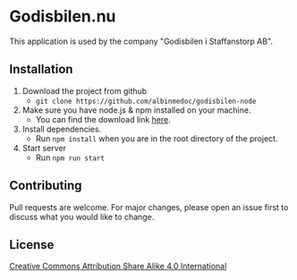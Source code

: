 # Godisbilen.nu
This application is used by the company "Godisbilen i Staffanstorp AB".


## Installation
1. Download the project from github
    * `git clone https://github.com/albinmedoc/godisbilen-node`
2. Make sure you have node.js & npm installed on your machine.
    * You can find the download link [here](https://nodejs.org/en/download/).
3. Install dependencies.
    * Run `npm install` when you are in the root directory of the project.
4. Start server
    * Run `npm run start`


## Contributing
Pull requests are welcome. For major changes, please open an issue first to discuss what you would like to change.

## License
[Creative Commons Attribution Share Alike 4.0 International](LICENSE)
